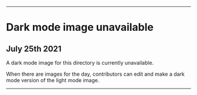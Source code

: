
***
 
# Dark mode image unavailable

## July 25th 2021

A dark mode image for this directory is currently unavailable.

When there are images for the day, contributors can edit and make a dark mode version of the light mode image.

***

